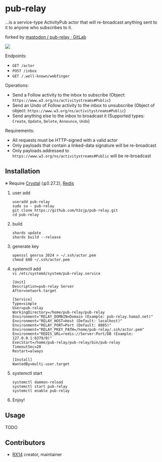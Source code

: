 pub-relay
=========

...is a service-type ActivityPub actor that will re-broadcast anything sent to it to anyone who subscribes to it.

forked by [mastodon / pub-relay · GitLab](https://source.joinmastodon.org/mastodon/pub-relay)

![](https://i.imgur.com/5q8db54.jpg)

Endpoints:

- `GET /actor`
- `POST /inbox`
- `GET /.well-known/webfinger`

Operations:

- Send a Follow activity to the inbox to subscribe
  (Object: `https://www.w3.org/ns/activitystreams#Public`)
- Send an Undo of Follow activity to the inbox to unsubscribe
  (Object of object: `https://www.w3.org/ns/activitystreams#Public`)
- Send anything else to the inbox to broadcast it
  (Supported types: `Create`, `Update`, `Delete`, `Announce`, `Undo`)

Requirements:

- All requests must be HTTP-signed with a valid actor
- Only payloads that contain a linked-data signature will be re-broadcast
- Only payloads addressed to `https://www.w3.org/ns/activitystreams#Public` will be re-broadcast

## Installation

※ Require [Crystal](https://crystal-lang.org/) (≦0.27.2), [Redis](https://redis.io/)
1. user add
   ```  
   useradd pub-relay  
   sudo su - pub-relay  
   git clone https://github.com/h3zjp/pub-relay.git  
   cd pub-relay
   ```
1. build
   ```
   shards update
   shards build --release
   ```
1. generate key
   ```
   openssl genrsa 2024 > ~/.ssh/actor.pem
   chmod 600 ~/.ssh/actor.pem
   ```
1. systemctl add  
   ```vi /etc/systemd/system/pub-relay.service```

   ```
   [Unit]
   Description=pub-relay Server
   After=network.target

   [Service]
   Type=simple
   User=pub-relay
   WorkingDirectory=/home/pub-relay/pub-relay
   Environment="RELAY_DOMAIN=Domain (Example: pub-relay.hama3.net)"
   Environment="RELAY_HOST=Host (Default: localhost)"
   Environment="RELAY_PORT=Port (Default: 8085)"
   Environment="RELAY_PKEY_PATH=/home/pub-relay/.ssh/actor.pem"
   Environment="REDIS_URL=redis://Server:Port/DB (Example: 127.0.0.1:6379/0)"
   ExecStart=/home/pub-relay/pub-relay/bin/pub-relay
   TimeoutSec=20
   Restart=always

   [Install]
   WantedBy=multi-user.target
   ```
1. systemctl start
   ```
   systemctl daemon-reload
   systemctl start pub-relay
   systemctl enable pub-relay
   ```
1. Enjoy!

## Usage

TODO

## Contributors

- [RX14](https://source.joinmastodon.org/RX14) creator, maintainer
